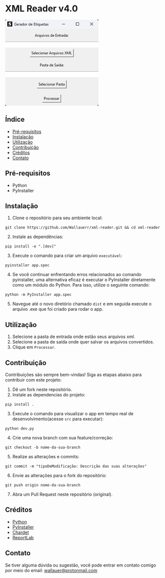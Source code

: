 # XML Reader v4.0

![Home page](../.git_images/project-cover.png)

## Índice

- [Pré-requisitos](#pré-requisitos)
- [Instalação](#instalação)
- [Utilização](#utilização)
- [Contribuição](#contribuição)
- [Créditos](#créditos)
- [Contato](#contato)

## Pré-requisitos

- Python
- PyInstaller

## Instalação

1. Clone o repositório para seu ambiente local:

```
git clone https://github.com/Wallauerr/xml-reader.git && cd xml-reader
```

2. Instale as dependências:

```
pip install -e ".[dev]"
```

3. Execute o comando para criar um arquivo `executável`:

```
pyinstaller app.spec
```

4. Se você continuar enfrentando erros relacionados ao comando pyinstaller, uma alternativa eficaz é executar o PyInstaller diretamente como um módulo do Python. Para isso, utilize o seguinte comando:

```
python -m PyInstaller app.spec
```

5. Navegue até o novo diretório chamado `dist` e em seguida execute o arquivo .exe que foi criado para rodar o app.

## Utilização

1. Selecione a pasta de entrada onde estão seus arquivos xml.
2. Selecione a pasta de saída onde quer salvar os arquivos convertidos.
3. Clique em `Processar`.

## Contribuição

 Contribuições são sempre bem-vindas! Siga as etapas abaixo para contribuir com este projeto:

1. Dê um fork neste repositório.
2. Instale as dependencias do projeto:

```
pip install .
```
3. Execute o comando para visualizar o app em tempo real de desenvolvimento(acesse `src` para executar):

```
python dev.py
```

4. Crie uma nova branch com sua feature/correção:

```
git checkout -b nome-da-sua-branch
```

5. Realize as alterações e commits:

```
git commit -m "tipoDeModificação: Descrição das suas alterações"
```

6. Envie as alterações para o fork do repositório:

```
git push origin nome-da-sua-branch
```

7. Abra um Pull Request neste repositório (original).

## Créditos

- [Python](https://www.python.org/)
- [PyInstaller](https://pyinstaller.org/en/stable/)
- [Chardet](https://pypi.org/project/chardet/)
- [ReportLab](https://docs.reportlab.com/)

## Contato

Se tiver alguma dúvida ou sugestão, você pode entrar em contato comigo por meio do email: wallauer@protonmail.com
